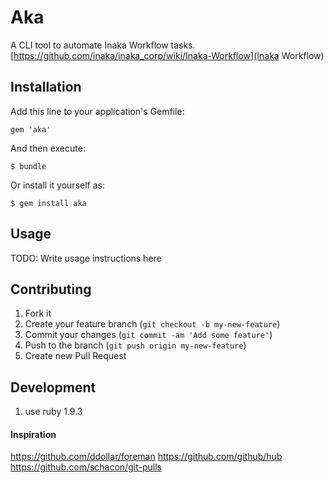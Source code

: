 # Aka

A CLI tool to automate Inaka Workflow tasks.
[https://github.com/inaka/inaka_corp/wiki/Inaka-Workflow](Inaka Workflow)

## Installation

Add this line to your application's Gemfile:

    gem 'aka'

And then execute:

    $ bundle

Or install it yourself as:

    $ gem install aka

## Usage

TODO: Write usage instructions here

## Contributing

1. Fork it
2. Create your feature branch (`git checkout -b my-new-feature`)
3. Commit your changes (`git commit -am 'Add some feature'`)
4. Push to the branch (`git push origin my-new-feature`)
5. Create new Pull Request

## Development

1. use ruby 1.9.3

#### Inspiration

https://github.com/ddollar/foreman
https://github.com/github/hub
https://github.com/schacon/git-pulls
